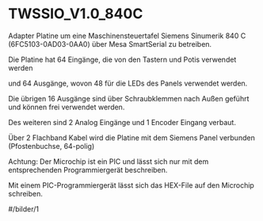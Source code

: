 # TWSSIO_V1.0_840C

Adapter Platine um eine Maschinensteuertafel Siemens Sinumerik 840 C  (6FC5103-0AD03-0AA0) über Mesa SmartSerial zu betreiben.

Die Platine hat 64 Eingänge, die von den Tastern und Potis verwendet werden

und 64 Ausgänge, wovon 48 für die LEDs des Panels verwendet werden.

Die übrigen 16 Ausgänge sind über Schraubklemmen nach Außen geführt und können frei verwendet werden.

Des weiteren sind 2 Analog Eingänge und 1 Encoder Eingang verbaut.

Über 2 Flachband Kabel wird die Platine mit dem Siemens Panel verbunden (Pfostenbuchse, 64-polig)




Achtung: Der Microchip ist ein PIC und lässt sich nur mit dem entsprechenden Programmiergerät beschreiben.

Mit einem PIC-Programmiergerät lässt sich das HEX-File auf den Microchip schreiben.

#/bilder/1
